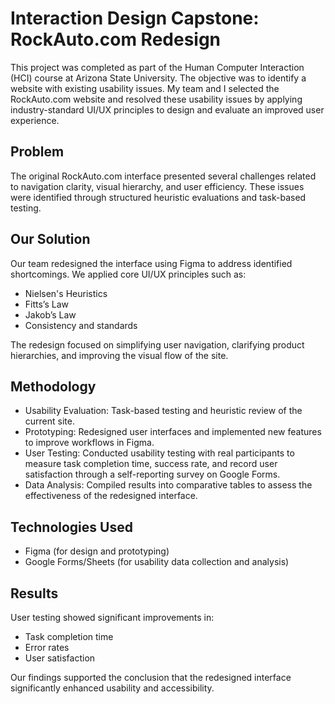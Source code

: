 # Interaction Design Capstone: RockAuto.com Redesign

This project was completed as part of the Human Computer Interaction (HCI) course at Arizona State University. The objective was to identify a website with existing usability issues. My team and I selected the RockAuto.com website and resolved these usability issues by applying industry-standard UI/UX principles to design and evaluate an improved user experience.

## Problem
The original RockAuto.com interface presented several challenges related to navigation clarity, visual hierarchy, and user efficiency. These issues were identified through structured heuristic evaluations and task-based testing.

## Our Solution
Our team redesigned the interface using Figma to address identified shortcomings. We applied core UI/UX principles such as:
- Nielsen's Heuristics
- Fitts’s Law
- Jakob’s Law
- Consistency and standards

The redesign focused on simplifying user navigation, clarifying product hierarchies, and improving the visual flow of the site.

## Methodology
- Usability Evaluation: Task-based testing and heuristic review of the current site.
- Prototyping: Redesigned user interfaces and implemented new features to improve workflows in Figma.
- User Testing: Conducted usability testing with real participants to measure task completion time, success rate, and record user satisfaction through a self-reporting survey on Google Forms.
- Data Analysis: Compiled results into comparative tables to assess the effectiveness of the redesigned interface.

## Technologies Used
- Figma (for design and prototyping)
- Google Forms/Sheets (for usability data collection and analysis)

## Results
User testing showed significant improvements in:
- Task completion time
- Error rates
- User satisfaction

Our findings supported the conclusion that the redesigned interface significantly enhanced usability and accessibility.
